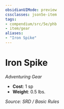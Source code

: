 ```yaml
---
obsidianUIMode: preview
cssclasses: json5e-item
tags:
- compendium/src/5e/phb
- item/gear
aliases: 
- "Iron Spike"
---
```

# Iron Spike
*Adventuring Gear*  

- **Cost**: 1 sp
- **Weight**: 0.5 lbs.

*Source: SRD / Basic Rules*